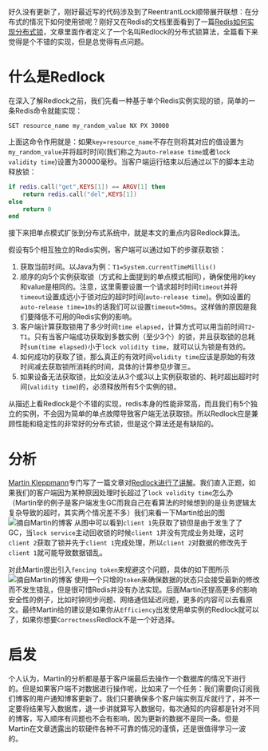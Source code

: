 好久没有更新了，刚好最近写的代码涉及到了ReentrantLock顺带展开联想：在分布式的情况下如何使用锁呢？刚好又在Redis的文档里面看到了一篇[Redis如何实现分布式锁](https://redis.io/topics/distlock)，文章里面作者定义了一个名叫Redlock的分布式锁算法，全篇看下来觉得是个不错的实现，但是总觉得有点问题。

# 什么是Redlock

在深入了解Redlock之前，我们先看一种基于单个Redis实例实现的锁，简单的一条Redis命令就能实现：

`SET resource_name my_random_value NX PX 30000`

上面这命令作用就是：如果`key=resource_name`不存在则将其对应的值设置为`my_random_value`并将超时时间(我们称之为`auto-release time`或者`lock validity time`)设置为30000毫秒。当客户端运行结束以后通过以下的脚本主动释放锁：

```Lua
if redis.call("get",KEYS[1]) == ARGV[1] then
    return redis.call("del",KEYS[1])
else
    return 0
end
```
接下来把单点模式扩张到分布式系统中，就是本文的重点内容Redlock算法。

假设有5个相互独立的Redis实例，客户端可以通过如下的步骤获取锁：

1. 获取当前时间。以Java为例：`T1=System.currentTimeMillis()`
2. 顺序的向5个实例获取锁（方式和上面提到的单点模式相同），确保使用的key和value是相同的。注意，这里需要设置一个请求超时时间`timeout`并将`timeout`设置成远小于锁对应的超时时间(`auto-release time`)。例如设置的`auto-release time=10s`的话我们可以设置`timeout=50ms`。这样做的原因是我们要降低不可用的Redis实例的影响。
3. 客户端计算获取锁用了多少时间`time elapsed`，计算方式可以用当前时间`T2`-`T1`。只有当客户端成功获取到多数实例（至少3个）的锁，并且获取锁的总耗时`sum(time elapsed)`小于`lock volidity time`，就可以认为锁是有效的。
4. 如何成功的获取了锁，那么真正的有效时间`volidity time`应该是原始的有效时间减去获取锁所消耗的时间，具体的计算参见步骤三。
5. 如果设备无法获取锁，比如没法从3个或3以上实例获取锁的、耗时超出超时时间(`validity time`)的，必须释放所有5个实例的锁。

从描述上看Redlock是个不错的实现，redis本身的性能非常高，而且我们有5个独立的实例，不会因为简单的单点故障导致客户端无法获取锁。所以Redlock应是兼顾性能和稳定性的非常好的分布式锁，但是这个算法还是有缺陷的。

# 分析

[Martin Kleppmann](http://martin.kleppmann.com/)专门写了一篇文章对[Redlock进行了讲解](http://martin.kleppmann.com/2016/02/08/how-to-do-distributed-locking.html)。我们直入正题，如果我们的客户端因为某种原因处理时长超过了`lock volidity time`怎么办（Martin举的例子是客户端发生GC而我自己在看算法的时候想到的是业务逻辑太复杂导致的超时，其实两个情况差不多）我们来看一下Martin给出的图
![摘自Martin的博客](http://martin.kleppmann.com/2016/02/unsafe-lock.png)
从图中可以看到`client 1`先获取了锁但是由于发生了了GC，当`lock service`主动回收锁的时候`client 1`并没有完成业务处理，这时`client 2`获取了锁并先于`client 1`完成处理，所以`client 2`对数据的修改先于`client 1`就可能导致数据错乱。

对此Martin提出引入`fencing token`来规避这个问题，具体的如下图所示
![摘自Martin的博客](http://martin.kleppmann.com/2016/02/fencing-tokens.png)
使用一个只增的`token`来确保数据的状态只会接受最新的修改而不发生错乱，但是很可惜Redis并没有办法实现。后面Martin还提高更多的影响安全性的例子，比如时钟同步问题、网络通信延迟问题，更多的内容可以去看原文。最终Martin给的建议是如果你从`Efficiency`出发使用单实例的Redlock就可以了，如果你想要`Correctness`Redlock不是一个好选择。

# 启发

个人认为，Martin的分析都是基于客户端最后去操作一个数据库的情况下进行的。但是如果客户端不对数据进行操作呢，比如来了一个任务：我们需要向订阅我们博客的用户通知博客更新了。我们只要确保多个客户端实例互斥就行了，并不一定要将结果写入数据库，退一步讲就算写入数据句，每次通知的内容都是针对不同的博客，写入顺序有问题也不会有影响，因为更新的数据不是同一条。但是Martin在文章透露出的软硬件各种不可靠的情况的谨慎，还是很值得学习一波的。